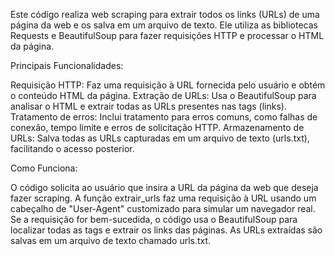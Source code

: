 Este código realiza web scraping para extrair todos os links (URLs) de uma página da web e os salva em um arquivo de texto. Ele utiliza as bibliotecas Requests e BeautifulSoup para fazer requisições HTTP e processar o HTML da página.

Principais Funcionalidades:

Requisição HTTP: Faz uma requisição à URL fornecida pelo usuário e obtém o conteúdo HTML da página.
Extração de URLs: Usa o BeautifulSoup para analisar o HTML e extrair todas as URLs presentes nas tags <a> (links).
Tratamento de erros: Inclui tratamento para erros comuns, como falhas de conexão, tempo limite e erros de solicitação HTTP.
Armazenamento de URLs: Salva todas as URLs capturadas em um arquivo de texto (urls.txt), facilitando o acesso posterior.

Como Funciona:

O código solicita ao usuário que insira a URL da página da web que deseja fazer scraping.
A função extrair_urls faz uma requisição à URL usando um cabeçalho de "User-Agent" customizado para simular um navegador real.
Se a requisição for bem-sucedida, o código usa o BeautifulSoup para localizar todas as tags <a> e extrair os links das páginas.
As URLs extraídas são salvas em um arquivo de texto chamado urls.txt.
